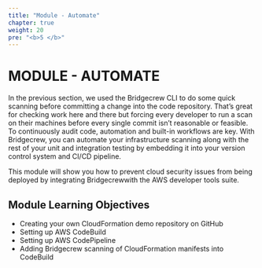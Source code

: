 ```yaml
---
title: "Module - Automate"
chapter: true
weight: 20
pre: "<b>5 </b>"
---
```


# MODULE - AUTOMATE
In the previous section, we used the Bridgecrew CLI to do some quick scanning before committing a change into the code repository. That’s great for checking work here and there but  forcing every developer to run a scan on their machines before every single commit isn’t reasonable or feasible. To continuously audit code, automation and built-in workflows are key. With Bridgecrew, you can automate your infrastructure scanning along with the rest of your unit and integration testing by embedding it into your version control system and CI/CD pipeline.

This module will show you how to prevent cloud security issues from being deployed   by integrating Bridgecrewwith the AWS developer tools suite. 

## Module Learning Objectives
- Creating your own CloudFormation demo repository on GitHub
- Setting up AWS CodeBuild
- Setting up AWS CodePipeline
- Adding Bridgecrew scanning of CloudFormation manifests into CodeBuild